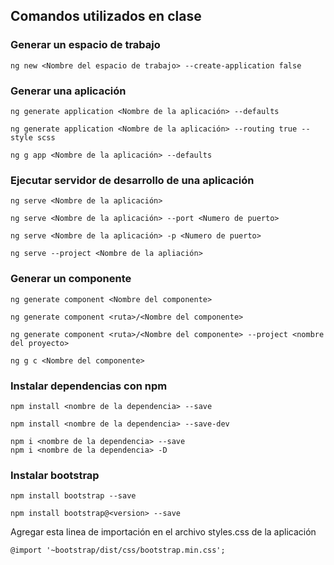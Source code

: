 ## Comandos utilizados en clase

### Generar un espacio de trabajo

```
ng new <Nombre del espacio de trabajo> --create-application false
```


### Generar una aplicación

```
ng generate application <Nombre de la aplicación> --defaults

ng generate application <Nombre de la aplicación> --routing true --style scss

ng g app <Nombre de la aplicación> --defaults
```

### Ejecutar servidor de desarrollo de una aplicación

```
ng serve <Nombre de la aplicación>

ng serve <Nombre de la aplicación> --port <Numero de puerto>

ng serve <Nombre de la aplicación> -p <Numero de puerto>

ng serve --project <Nombre de la apliación>
```


### Generar un componente

```
ng generate component <Nombre del componente>

ng generate component <ruta>/<Nombre del componente>

ng generate component <ruta>/<Nombre del componente> --project <nombre del proyecto>

ng g c <Nombre del componente>
```


### Instalar dependencias con npm

```
npm install <nombre de la dependencia> --save

npm install <nombre de la dependencia> --save-dev

npm i <nombre de la dependencia> --save
npm i <nombre de la dependencia> -D

```

### Instalar bootstrap

```
npm install bootstrap --save

npm install bootstrap@<version> --save
```

Agregar esta linea de importación en el archivo styles.css de la aplicación

```
@import '~bootstrap/dist/css/bootstrap.min.css';
```



